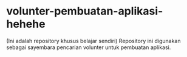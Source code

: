 # volunter-pembuatan-aplikasi-hehehe
(Ini adalah repository khusus belajar sendiri) Repository ini digunakan sebagai sayembara pencarian volunter untuk pembuatan aplikasi.
